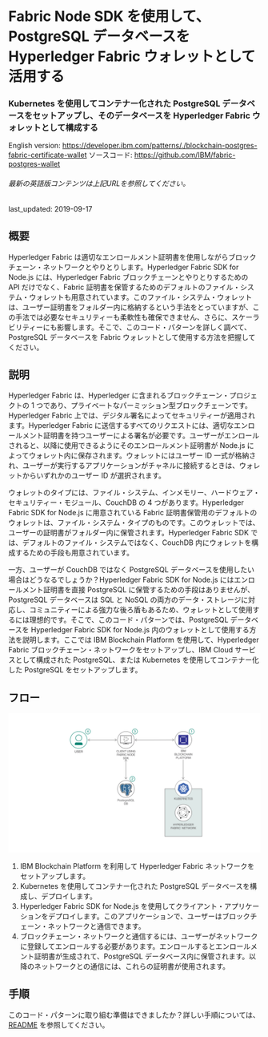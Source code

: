 # Fabric Node SDK を使用して、PostgreSQL データベースを Hyperledger Fabric ウォレットとして活用する

### Kubernetes を使用してコンテナー化された PostgreSQL データベースをセットアップし、そのデータベースを Hyperledger Fabric ウォレットとして構成する

English version: https://developer.ibm.com/patterns/./blockchain-postgres-fabric-certificate-wallet
  ソースコード: https://github.com/IBM/fabric-postgres-wallet

###### 最新の英語版コンテンツは上記URLを参照してください。
last_updated: 2019-09-17

 ## 概要

Hyperledger Fabric は適切なエンロールメント証明書を使用しながらブロックチェーン・ネットワークとやりとりします。Hyperledger Fabric SDK for Node.js には、Hyperledger Fabric ブロックチェーンとやりとりするための API だけでなく、Fabric 証明書を保管するためのデフォルトのファイル・システム・ウォレットも用意されています。このファイル・システム・ウォレットは、ユーザー証明書をフォルダー内に格納するという手法をとっていますが、この手法では必要なセキュリティーも柔軟性も確保できません、さらに、スケーラビリティーにも影響します。そこで、このコード・パターンを詳しく調べて、PostgreSQL データベースを Fabric ウォレットとして使用する方法を把握してください。

## 説明

Hyperledger Fabric は、Hyperledger に含まれるブロックチェーン・プロジェクトの 1 つであり、プライベートなパーミッション型ブロックチェーンです。Hyperledger Fabric 上では、デジタル署名によってセキュリティーが適用されます。Hyperledger Fabric に送信するすべてのリクエストには、適切なエンロールメント証明書を持つユーザーによる署名が必要です。ユーザーがエンロールされると、以降に使用できるようにそのエンロールメント証明書が Node.js によってウォレット内に保存されます。ウォレットにはユーザー ID 一式が格納され、ユーザーが実行するアプリケーションがチャネルに接続するときは、ウォレットからいずれかのユーザー ID が選択されます。

ウォレットのタイプには、ファイル・システム、インメモリー、ハードウェア・セキュリティー・モジュール、CouchDB の 4 つがあります。Hyperledger Fabric SDK for Node.js に用意されている Fabric 証明書保管用のデフォルトのウォレットは、ファイル・システム・タイプのものです。このウォレットでは、ユーザーの証明書がフォルダー内に保管されます。Hyperledger Fabric SDK では、デフォルトのファイル・システムではなく、CouchDB 内にウォレットを構成するための手段も用意されています。

一方、ユーザーが CouchDB ではなく PostgreSQL データベースを使用したい場合はどうなるでしょうか？Hyperledger Fabric SDK for Node.js にはエンロールメント証明書を直接 PostgreSQL に保管するための手段はありませんが、PostgreSQL データベースは SQL と NoSQL の両方のデータ・ストレージに対応し、コミュニティーによる強力な後ろ盾もあるため、ウォレットとして使用するには理想的です。そこで、このコード・パターンでは、PostgreSQL データベースを Hyperledger Fabric SDK for Node.js 内のウォレットとして使用する方法を説明します。ここでは IBM Blockchain Platform を使用して、Hyperledger Fabric ブロックチェーン・ネットワークをセットアップし、IBM Cloud サービスとして構成された PostgreSQL、または Kubernetes を使用してコンテナー化した PostgreSQL をセットアップします。

## フロー

![フロー](./images/flow.png)

1. IBM Blockchain Platform を利用して Hyperledger Fabric ネットワークをセットアップします。
1. Kubernetes を使用してコンテナー化された PostgreSQL データベースを構成し、デプロイします。
1. Hyperledger Fabric SDK for Node.js を使用してクライアント・アプリケーションをデプロイします。このアプリケーションで、ユーザーはブロックチェーン・ネットワークと通信できます。
1. ブロックチェーン・ネットワークと通信するには、ユーザーがネットワークに登録してエンロールする必要があります。エンロールするとエンロールメント証明書が生成されて、PostgreSQL データベース内に保管されます。以降のネットワークとの通信には、これらの証明書が使用されます。

## 手順

このコード・パターンに取り組む準備はできましたか？詳しい手順については、[README](https://github.com/IBM/fabric-postgres-wallet/blob/master/README.md) を参照してください。
